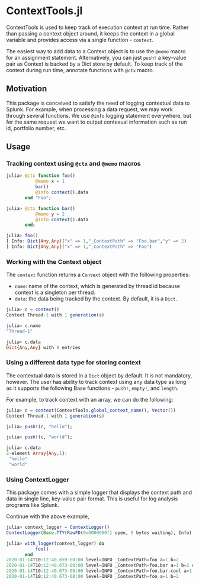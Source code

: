 # ContextTools.jl

ContextTools is used to keep track of execution context at run time.  Rather than passing a context object around, it keeps the context in a global variable and provides access via a single function - `context`.

The easiest way to add data to a Context object is to use the `@memo` macro for an assignment statement.  Alternatively, you can just `push!` a key-value pair as Context is backed by a Dict store by default.  To keep track of the context during run time, annotate functions with `@ctx` macro. 

## Motivation

This package is conceived to satisfy the need of logging contextual data to Splunk.  For example, when processing a data request, we may work through several functions.  We use `@info` logging statement everywhere, but for the same request we want to output contexual information such as run id, portfolio number, etc.

## Usage

### Tracking context using `@ctx` and `@memo` macros

```julia
julia> @ctx function foo()
           @memo x = 1
           bar()
           @info context().data
       end "Foo";

julia> @ctx function bar()
           @memo y = 2
           @info context().data
       end;

julia> foo()
[ Info: Dict{Any,Any}("x" => 1,"_ContextPath" => "Foo.bar","y" => 2)
[ Info: Dict{Any,Any}("x" => 1,"_ContextPath" => "Foo")
```

### Working with the Context object

The `context` function returns a `Context` object with the following properties:

- `name`: name of the context, which is generated by thread id because context is a singleton per thread.
- `data`: the data being tracked by the context.  By default, it is a `Dict`.

```julia
julia> c = context()
Context Thread-1 with 1 generation(s)

julia> c.name
"Thread-1"

julia> c.data
Dict{Any,Any} with 0 entries
```

### Using a different data type for storing context

The contextual data is stored in a `Dict` object by default.  It is not mandatory, however.  The user has ability to track context using any data type as long as it supports the following Base functions - `push!`, `empty!`, and `length`.

For example, to track context with an array, we can do the following:

```julia
julia> c = context(ContextTools.global_context_name(), Vector())
Context Thread-1 with 1 generation(s)

julia> push!(c, "hello");

julia> push!(c, "world");

julia> c.data
2-element Array{Any,1}:
 "hello"
 "world"
```

### Using ContextLogger

This package comes with a simple logger that displays the context path and data in single line, key-value pair format.  This is useful for log analysis programs like Splunk.

Continue with the above example, 

```julia
julia> context_logger = ContextLogger()
ContextLogger(Base.TTY(RawFD(0x0000000f) open, 0 bytes waiting), Info)

julia> with_logger(context_logger) do
           foo()
       end
2020-01-14T10:12:40.659-08:00 level=INFO _ContextPath=foo a=1 b=2
2020-01-14T10:12:40.673-08:00 level=INFO _ContextPath=foo.bar a=1 b=2 c=3
2020-01-14T10:12:40.673-08:00 level=INFO _ContextPath=foo.bar.cool a=1 b=2 c=3
2020-01-14T10:12:40.673-08:00 level=INFO _ContextPath=foo a=1 b=2
```
